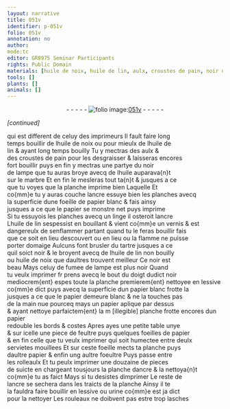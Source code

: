 ```yaml
---
layout: narrative
title: 051v
identifier: p-051v
folio: 051v
annotation: no
author:
mode:tc
editor: GR8975 Seminar Participants
rights: Public Domain
materials: [huile de noix, huile de lin, aulx, croustes de pain, noir de lampe, huile, marbre, ancre, papier, tartre, fumee de lampe, noir, lessive, feultre, foeultre, urine]
tools: []
plants: []
animals: []
---
```


<div class="folio" align="center">- - - - - <a href="http://gallica.bnf.fr/ark:/12148/btv1b10500001g/f108.image" target="_blank"><img src="https://cu-mkp.github.io/2017-workshop-edition/assets/photo-icon.png" alt="folio image: " style="display:inline-block; margin-bottom:-3px;"/>051v</a> - - - - - </div>  
 
*[continued]*
  
qui est different de celuy des imprimeurs Il fault faire long<br/> temps bouillir de l<span class="m">huile de noix</span> ou pour mieulx de l<span class="m">huile de<br/> lin</span> & ayant long temps bouilly Tu y mectras des <span class="m">aulx</span> &<br/> des <span class="m">croustes de pain</span> pour les desgraisser & laisseras encores<br/> fort bouillir puys en fin y mectras une partye du <span class="m">noir<br/> de lampe</span> que tu auras broye avecq de l<span class="m">huile</span> auparava{n}t<br/> sur le <span class="m">marbre</span> Et en fin le mesleras tout ta{n}t & jusques a ce<br/> que tu voyes que la planche imprime bien Laquelle Et<br/> co{mm}e tu y auras couche l<span class="m">ancre</span> essuye bien les planches avecq<br/> la superficie dune foeille de <span class="m">papier</span> blanc & fais ainsy<br/> jusques a ce que le <span class="m">papier</span> se monstre net puys imprime<br/> Si tu essuyois les planches avecq un linge il osteroit l<span class="m">ancre</span><br/> L<span class="m">huile de lin</span> sespessist en bouillant & vient co{mm}e un vernis & est<br/> dangereulx de senflammer partant quand tu le feras bouillir fais<br/> que ce soit en lieu descouvert ou en lieu ou la flamme ne puisse<br/> porter domaige Aulcuns font brusler du <span class="m">tartre</span> jusques a ce<br/> quil soict noir & le broyent avecq de l<span class="m">huile de lin</span> non bouilly<br/> ou <span class="m">huile de noix</span> que daultres trouvent meilleur Ce noir est<br/> beau Mays celuy de <span class="m">fumee de lampe</span> est plus noir Quand<br/> tu veulx imprimer fr prens avecq le bout du doigt dudict <span class="m">noir</span><br/> mediocrem{ent} espes toute la planche premierem{ent} nettoyee en <span class="m">lessive</span><br/> co{mm}e dict puys avecq la superficie dun <span class="m">papier</span> blanc frotte la<br/> jusques a ce que le <span class="m">papier</span> demeure blanc & ne la touches pas<br/> de la main nue pourceq mays un <span class="m">papier</span> aplique par dessus<br/> & ayant nettoye parfaictem{ent} la m [illegible] planche frotte encores dun <span class="m">papier</span><br/> redouble les bords & costes Apres ayes une petite table unye<br/> & sur icelle une piece de <span class="m">feultre</span> puys quelques foeilles de <span class="m">papier</span><br/> & en fin celle que tu veulx imprimer qui soit humectee entre deulx<br/> servietes mouillees Et sur ceste foeille mects ta planche puys<br/> daultre <span class="m">papier</span> & enfin ung aultre <span class="m">foeultre</span> Puys passe entre<br/> les rolleaulx Et tu peulx imprimer une douzaine de pieces<br/> de suicte en chargeant tousjours la planche d<span class="m">ancre</span> & la nettoya{n}t<br/> co{mm}e tu as faict Mays si tu desistes dimprimer Le reste de<br/> l<span class="m">ancre</span> se sechera dans les traicts de la planche Ainsy il te<br/> la fauldra faire bouillir en <span class="m">lessive</span> ou <span class="m">urine</span> co{mm}e est ja dict<br/> pour la nettoyer Les rouleaux ne doibvent pas estre trop lasches
 
